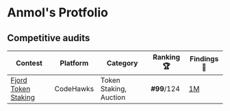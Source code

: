 # Anmol's Protfolio

## Competitive audits
| Contest    |Platform| Category                  | Ranking 🏆   | Findings 🔎|
|------------|---------|------------------|-----------|----------|
| [Fjord Token Staking](https://codehawks.cyfrin.io/c/2024-08-fjord)| CodeHawks | Token Staking, Auction | **#99**/124 | [1M](contests/2024-08-fjord.md)


